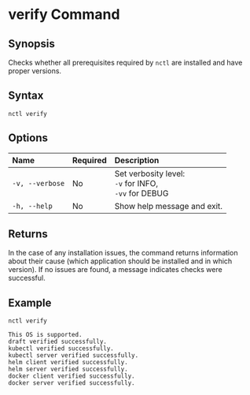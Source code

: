 # verify Command

## Synopsis

Checks whether all prerequisites required by `nctl` are installed and have proper versions.  

## Syntax

`nctl verify`

## Options

| Name | Required | Description | 
|:--- |:--- |:--- |
|`-v, --verbose`| No | Set verbosity level: <br>`-v` for INFO, <br>`-vv` for DEBUG |
|`-h, --help` | No | Show help message and exit. |



## Returns

In the case of any installation issues, the command returns information about their cause (which application should be installed and in which version). If no issues are found, a message indicates checks were successful. 

## Example

`nctl verify`


```
This OS is supported.
draft verified successfully.
kubectl verified successfully.
kubectl server verified successfully.
helm client verified successfully.
helm server verified successfully.
docker client verified successfully.
docker server verified successfully.
```

